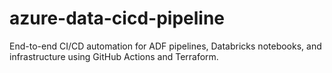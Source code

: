 # azure-data-cicd-pipeline
End-to-end CI/CD automation for ADF pipelines, Databricks notebooks, and infrastructure using GitHub Actions and Terraform.
